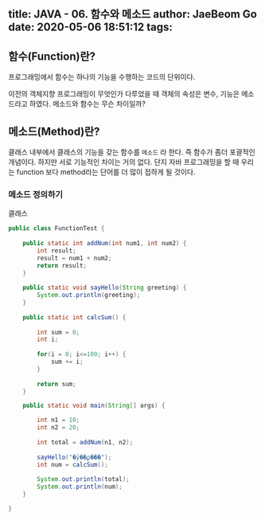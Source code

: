 title: JAVA - 06. 함수와 메소드
author: JaeBeom Go
date: 2020-05-06 18:51:12
tags:
---
## 함수(Function)란?
프로그래밍에서 함수는 하나의 기능을 수행하는 코드의 단위이다.

이전의 객체지향 프로그래밍이 무엇인가 다루었을 때 객체의 속성은 변수, 기능은 메소드라고 하였다. 메소드와 함수는 무슨 차이일까? 

## 메소드(Method)란?
클래스 내부에서 클래스의 기능을 갖는 함수를 `메소드` 라 한다. 즉 함수가 좀더 포괄적인 개념이다. 하지만 서로 기능적인 차이는 거의 없다. 단지 자바 프로그래밍을 할 때 우리는 function 보다 method라는 단어를 더 많이 접하게 될 것이다.

### 메소드 정의하기
클래스

```java
public class FunctionTest {
	
	public static int addNum(int num1, int num2) {
		int result;
		result = num1 + num2;
		return result;
	}
	
	public static void sayHello(String greeting) {
		System.out.println(greeting);
	}
	
	public static int calcSum() {
		
		int sum = 0;
		int i;
		
		for(i = 0; i<=100; i++) {
			sum += i;
		}
		
		return sum;
	}

	public static void main(String[] args) {

		int n1 = 10;
		int n2 = 20;
		
		int total = addNum(n1, n2);
		
		sayHello("�ȳ��ϼ���");
		int num = calcSum();
		
		System.out.println(total);
		System.out.println(num);
	}

}
```